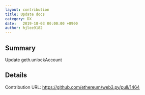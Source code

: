 ```yaml
---
layout: contribution
title: Update docs
category: DX
date:   2019-10-03 00:00:00 +0900
author: hjlee9182
---
```


## Summary
Update geth.unlockAccount

## Details
Contribution URL: https://github.com/ethereum/web3.py/pull/1464
